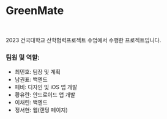 # GreenMate
<br>

2023 건국대학교 산학협력프로젝트 수업에서 수행한 프로젝트입니다.

### 팀원 및 역할:
- 최민호: 팀장 및 계획
- 남권표: 백엔드
- 페비: 디자인 및 iOS 앱 개발
- 황유란: 안드로이드 앱 개발
- 이채린: 백엔드
- 정서현: 웹(랜딩 페이지)
